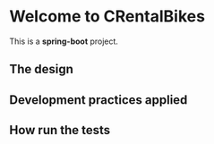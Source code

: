 # Welcome to CRentalBikes

 This is a **spring-boot** project.

## The design


## Development practices applied



## How run the tests


